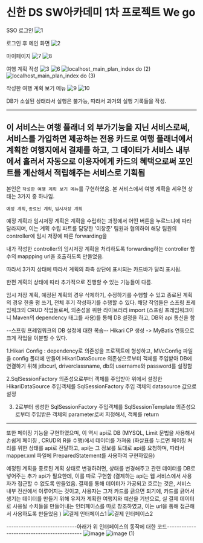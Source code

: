 # 신한 DS  SW아카데미 1차 프로젝트 We go

SSO 로그인
![1](https://github.com/clt556/Shinhan-DS-Financial-SW-Academy-Project/assets/116059720/70a255d9-e64d-4cf1-8005-b671d7420267)



로그인 후 메인 화면
![2](https://github.com/clt556/Shinhan-DS-Financial-SW-Academy-Project/assets/116059720/16d6e576-8b91-4269-bf7d-002d8fbc1bc8)



마이페이지
![7](https://github.com/clt556/Shinhan-DS-Financial-SW-Academy-Project/assets/116059720/4d7b8aa1-889b-4b71-a863-f73c8a9dbac6)
![8](https://github.com/clt556/Shinhan-DS-Financial-SW-Academy-Project/assets/116059720/aa1b6d10-1d26-4995-916b-56b11f1459c4)



여행 계획 작성
![3](https://github.com/clt556/Shinhan-DS-Financial-SW-Academy-Project/assets/116059720/c82370c7-e96a-4934-b73d-0b27dfaff7f1)
![6](https://github.com/clt556/Shinhan-DS-Financial-SW-Academy-Project/assets/116059720/2def2557-e0f2-475f-8f6f-548b5c6399f2)
![localhost_main_plan_index do (2)](https://github.com/clt556/Shinhan-DS-Financial-SW-Academy-Project/assets/116059720/871e6a98-5f6a-4367-8ca3-df8ffd320f97)
![localhost_main_plan_index do (3)](https://github.com/clt556/Shinhan-DS-Financial-SW-Academy-Project/assets/116059720/d664f9c2-7553-4ef9-9b79-808368932211)



작성한 여행 계획 보기 메뉴
![9](https://github.com/clt556/Shinhan-DS-Financial-SW-Academy-Project/assets/116059720/b2f0062f-63ba-4e31-a648-2a6332fdda78)
![10](https://github.com/clt556/Shinhan-DS-Financial-SW-Academy-Project/assets/116059720/d7941d85-d976-4021-aac6-6710fad0b4f3)



DB가 소실된 상태라서 실행은 불가능, 따라서 과거의 실행 기록들을 작성.

-------------------------------------------------------------------------------------------------------------------------
이 서비스는 여행 플래너 외 부가기능을 지닌 서비스로써, 서비스를 가입하면 제공하는 전용 카드로 여행 플래너에서 계획한 여행지에서 결제를 하고, 그 데이터가 서비스 내부에서 흘러서 자동으로 이용자에게 카드의 혜택으로써 포인트를 계산해서 적립해주는 서비스로 기획됨
-------------------------------------------------------------------------------------------------------------------------

본인은 `작성한 여행 계획 보기 메뉴`를 구현하였음.
본 서비스에서 여행 계획을 세우면 상태는 3가지 중 하나임.

`예정 계획`, `종료된 계획`, `임시저장 계획`

예정 계획과 임시저장 계획은 계획을 수립하는 과정에서 어떤 버튼을 누르느냐에 따라 달라지며, 이는 계획 수립 파트를 담당한 '이창준' 팀원과 협의하여 해당 팀원의 controller에 임시 저장에 따른 forwarding을 

내가 작성한 controller의 임시저장 계획을 처리하도록 forwarding하는 controller 함수의 mappping url을 호출하도록 만들었음.

따라서 3가지 상태에 따라서 계획의 좌측 상단에 표시되는 카드바가 달리 표시됨.

한편 계획의 상태에 따라 추가적으로 진행할 수 있는 기능들이 다름.

임시 저장 계획, 예정된 계획의 경우 삭제하기, 수정하기를 수행할 수 있고
종료된 계획의 경우 한줄 평 쓰기, 전체 후기 작성하기를 수행할 수 있다.
해당 작업들은 스프링 프레임워크의 CRUD 작업들로써, 의존성을 위한 라이브러리 import (스프링 프레임워크이니 Maven의 dependency 태그를 사용)를 통해 DB 설정을 하고, DB와 api 통신을 함

--스프링 프레임워크의 DB 설정에 대한 복습--
Hikari CP 생성 -> MyBatis 연동으로 크게 작업을 이분할 수 있다.

1.Hikari Config : dependency로 의존성을 프로젝트에 형성하고, MVcConfig 파일을 config 폴더에 만들어 HikariDataSource 의존성으로부터 객체를 주입받아 DB에 연결하기 위해 jdbcurl, driverclassname, db의 username와 password를 설정함

2.SqlSessionFactory 의존성으로부터 객체를 주입받아 위에서 설정한 HikariDataSource 주입객체를 SqlSessionFactory 주입 객체의 datasource 값으로 설정

3. 2로부터 생성한 SqlSessionFactory 주입객체를 SqlSessionTemplate 의존성으로부터 주입받은 객체의 parameter로써 지정해서, 객체를 return
------------------------------------------------------------------------------------------------------------------------------------

또한 페이징 기능을 구현하였으며, 이 역시 api로 DB (MYSQL, Limit 문법을 사용해서 손쉽게 페이징 , CRUD의 R을 수행)에서 데이터를 가져옴
(화살표를 누르면 페이징 처리를 위한 상태를 api로 전달하고, api는 그 정보를 토대로 api를 요청하며, 따라서 mapper.xml 파일에 PreparedStatement를 사용하여 구현하였음)


예정된 계획을 종료된 계획 상태로 변경하려면, 상태를 변경해주고 관련 데이터를 DB로 넣어주는 추가 api가 필요한데, 이를 따로 구현함
(결제하는 api는 웹 서비스에서 사용자가 접근할 수 없도록 만들었음. 결제를 통해 데이터가 가공되고 흐르는 것은, 서비스 내부 전산에서 이루어지는 것이고, 사용자는 그저 카드를 긁으면 되기에, 카드를 긁어서 생기는 데이터를
  만들기 위해 유저가 계획한 여행지와 예산을 기반으로, 실 결제 데이터로 사용될 수치들을 만들어내는 인터페이스를 따로 창조하였고, 이는 url을 통해 접근해서 사용하도록 만들었음
)
![결제 인터페이스1](https://github.com/clt556/Shinhan-DS-Financial-SW-Academy-Project/assets/116059720/49853820-ccd8-462d-9822-23c193bfbe25)
![결제 인터페이스2](https://github.com/clt556/Shinhan-DS-Financial-SW-Academy-Project/assets/116059720/baf8dbbf-e356-4490-b8bf-1272cdf181a7)

-----------------------------아래가 위 인터페이스의 동작에 대한 코드-------------------------------------------
![image](https://github.com/clt556/Shinhan-DS-Financial-SW-Academy-Project/assets/116059720/5a6b83aa-457c-462e-bb5c-1b17276ada0d)
![image (1)](https://github.com/clt556/Shinhan-DS-Financial-SW-Academy-Project/assets/116059720/1fcfacc7-b54c-496c-a573-f4b2f79bd708)

